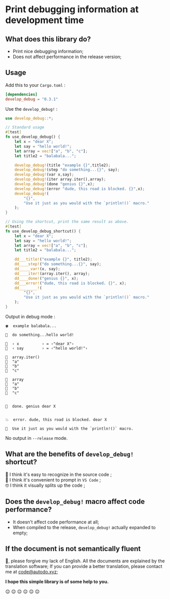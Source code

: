 # Print debugging information at development time

## What does this library do?

* Print nice debugging information;
* Does not affect performance in the release version;

## **Usage**

Add this to your `Cargo.toml` :

``` toml
[dependencies]
develop_debug = "0.3.1"
```

Use the `develop_debug!` :

``` rust
use develop_debug::*;

// Standard usage
#[test]
fn use_develop_debug() {
    let x = "dear X";
    let say = "hello world!";
    let array = vec!["a", "b", "c"];
    let title2 = "balabala...";

    develop_debug!(title "example {}",title2);
    develop_debug!(step "do something...{}", say);
    develop_debug!(var x,say);
    develop_debug!(iter array.iter(),array);
    develop_debug!(done "genius {}",x);
    develop_debug!(error "dude, this road is blocked. {}",x);
    develop_debug!(
        "{}",
        "Use it just as you would with the `println!()` macro."
    );
}

// Using the shortcut, print the same result as above.
#[test]
fn use_develop_debug_shortcut() {
    let x = "dear X";
    let say = "hello world!";
    let array = vec!["a", "b", "c"];
    let title2 = "balabala...";

    dd___title!("example {}", title2);
    dd____step!("do something...{}", say);
    dd_____var!(x, say);
    dd____iter!(array.iter(), array);
    dd____done!("genius {}", x);
    dd___error!("dude, this road is blocked. {}", x);
    dd________!(
        "{}",
        "Use it just as you would with the `println!()` macro."
    );
}

```

Output in debug mode :

``` output
🍀  example balabala...

🦀  do something...hello world!

🔹  ‹ x          › = ‹"dear X"›
🔹  ‹ say        › = ‹"hello world!"›

🔶  array.iter()
🔸  "a"
🔸  "b"
🔸  "c"

🔶  array
🔸  "a"
🔸  "b"
🔸  "c"


🌱  done. genius dear X


💥  error. dude, this road is blocked. dear X

🐰  Use it just as you would with the `println!()` macro.
```

No output in `--release` mode.

## **What are the benefits of `develop_debug!` shortcut?**

😬 I think it's easy to recognize in the source code ;  
🤤 I think it's convenient to prompt in `VS Code` ;  
🤓 I think it visually splits up the code ;  

## **Does the `develop_debug!` macro affect code performance?**

* It doesn't affect code performance at all;
* When compiled to the release, `develop_debug!` actually expanded to empty;

## If the document is not semantically fluent

🥺, please forgive my lack of English.
All the documents are explained by the translation software;
If you can provide a better translation, please contact me at [code@autodo.xyz](mailto:code@autodo.xyz);

**I hope this simple library is of some help to you.**

😌 😌 😌 😌 😌 😌  
